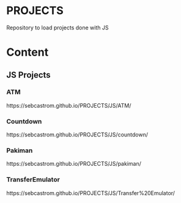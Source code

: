 # PROJECTS

Repository to load projects done with JS

<h1>Content</h1>
<h2>JS Projects</h2>

<h3>ATM</h3>
https://sebcastrom.github.io/PROJECTS/JS/ATM/
<h3>Countdown</h3>
https://sebcastrom.github.io/PROJECTS/JS/countdown/
<h3>Pakiman</h3>
https://sebcastrom.github.io/PROJECTS/JS/pakiman/
<h3>TransferEmulator</h3>
https://sebcastrom.github.io/PROJECTS/JS/Transfer%20Emulator/
